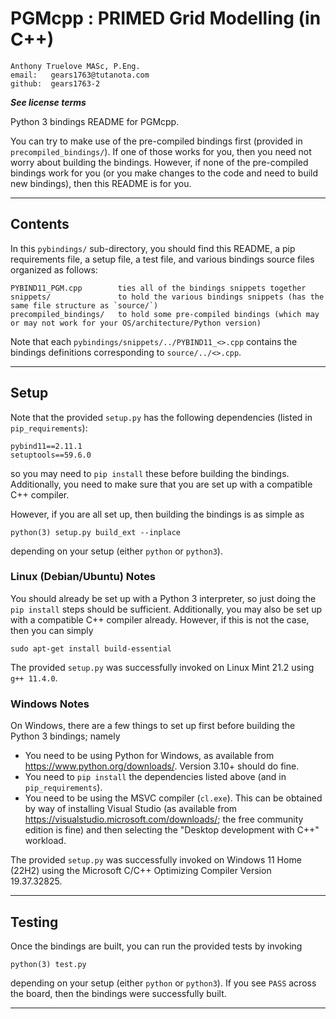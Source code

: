 # PGMcpp : PRIMED Grid Modelling (in C++)

    Anthony Truelove MASc, P.Eng.
    email:   gears1763@tutanota.com
    github:  gears1763-2

***See license terms***


Python 3 bindings README for PGMcpp.

You can try to make use of the pre-compiled bindings first (provided in 
`precompiled_bindings/`). If one of those works for you, then you need not worry about 
building the bindings. However, if none of the pre-compiled bindings work for you (or 
you make changes to the code and need to build new bindings), then this README is for
you.

--------


## Contents

In this `pybindings/` sub-directory, you should find this README, a pip requirements file,
a setup file, a test file, and various bindings source files organized as follows:

    PYBIND11_PGM.cpp        ties all of the bindings snippets together
    snippets/               to hold the various bindings snippets (has the same file structure as `source/`)
    precompiled_bindings/   to hold some pre-compiled bindings (which may or may not work for your OS/architecture/Python version)

Note that each `pybindings/snippets/../PYBIND11_<>.cpp` contains the bindings
definitions corresponding to `source/../<>.cpp`.

--------


## Setup

Note that the provided `setup.py` has the following dependencies (listed in 
`pip_requirements`):

    pybind11==2.11.1
    setuptools==59.6.0

so you may need to `pip install` these before building the bindings. Additionally, you
need to make sure that you are set up with a compatible C++ compiler.

However, if you are all set up, then building the bindings is as simple as

    python(3) setup.py build_ext --inplace

depending on your setup (either `python` or `python3`).

### Linux (Debian/Ubuntu) Notes

You should already be set up with a Python 3 interpreter, so just doing the `pip install`
steps should be sufficient. Additionally, you may also be set up with a compatible
C++ compiler already. However, if this is not the case, then you can simply

    sudo apt-get install build-essential

The provided `setup.py` was successfully invoked on Linux Mint 21.2 using `g++ 11.4.0`.

### Windows Notes

On Windows, there are a few things to set up first before building the Python 3 bindings;
namely

  * You need to be using Python for Windows, as available from <https://www.python.org/downloads/>. Version 3.10+ should do fine.
  * You need to `pip install` the dependencies listed above (and in `pip_requirements`).
  * You need to be using the MSVC compiler (`cl.exe`). This can be obtained by way of installing Visual Studio (as available from <https://visualstudio.microsoft.com/downloads/>; the free community edition is fine) and then selecting the "Desktop development with C++" workload.

The provided `setup.py` was successfully invoked on Windows 11 Home (22H2) using the Microsoft C/C++ Optimizing Compiler Version 19.37.32825.

--------


## Testing

Once the bindings are built, you can run the provided tests by invoking

    python(3) test.py

depending on your setup (either `python` or `python3`). If you see `PASS` across the 
board, then the bindings were successfully built.

--------
